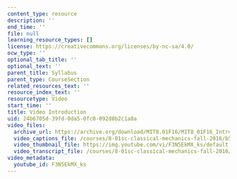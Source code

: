 ```yaml
---
content_type: resource
description: ''
end_time: ''
file: null
learning_resource_types: []
license: https://creativecommons.org/licenses/by-nc-sa/4.0/
ocw_type: ''
optional_tab_title: ''
optional_text: ''
parent_title: Syllabus
parent_type: CourseSection
related_resources_text: ''
resource_index_text: ''
resourcetype: Video
start_time: ''
title: Video Introduction
uid: 24b6705d-39fd-0da5-0fc0-092d8b2c1a8a
video_files:
  archive_url: https://archive.org/download/MIT8.01F16/MIT8_01F16_Intro_300k.mp4
  video_captions_file: /courses/8-01sc-classical-mechanics-fall-2016/b50fed3deed953e7a83fd2bdda12f634_F3N5EkMX_ks.vtt
  video_thumbnail_file: https://img.youtube.com/vi/F3N5EkMX_ks/default.jpg
  video_transcript_file: /courses/8-01sc-classical-mechanics-fall-2016/637ca1c7a1cac1f493c781ec6a3f5422_F3N5EkMX_ks.pdf
video_metadata:
  youtube_id: F3N5EkMX_ks
---
```

